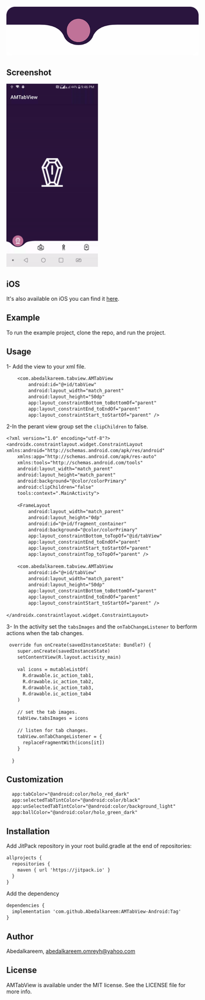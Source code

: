 <p align="center">
 <img src="https://raw.githubusercontent.com/Abedalkareem/AMTabView-Android/master/tabviewlogo.png"  >
</p>

## Screenshot
 <img src="https://raw.githubusercontent.com/Abedalkareem/AMTabView-Android/master/screenshot.gif" width="240" >

## iOS

It's also available on iOS you can find it [here](https://github.com/Abedalkareem/AMTabView).

## Example

To run the example project, clone the repo, and run the project.

## Usage

1- Add the view to your xml file.
```
    <com.abedalkareem.tabview.AMTabView
        android:id="@+id/tabView"
        android:layout_width="match_parent"
        android:layout_height="50dp"
        app:layout_constraintBottom_toBottomOf="parent"
        app:layout_constraintEnd_toEndOf="parent"
        app:layout_constraintStart_toStartOf="parent" />
```

2-In the perant view group set the `clipChildren` to false.

```
<?xml version="1.0" encoding="utf-8"?>
<androidx.constraintlayout.widget.ConstraintLayout xmlns:android="http://schemas.android.com/apk/res/android"
    xmlns:app="http://schemas.android.com/apk/res-auto"
    xmlns:tools="http://schemas.android.com/tools"
    android:layout_width="match_parent"
    android:layout_height="match_parent"
    android:background="@color/colorPrimary"
    android:clipChildren="false"
    tools:context=".MainActivity">

    <FrameLayout
        android:layout_width="match_parent"
        android:layout_height="0dp"
        android:id="@+id/fragment_container"
        android:background="@color/colorPrimary"
        app:layout_constraintBottom_toTopOf="@id/tabView"
        app:layout_constraintEnd_toEndOf="parent"
        app:layout_constraintStart_toStartOf="parent"
        app:layout_constraintTop_toTopOf="parent" />

    <com.abedalkareem.tabview.AMTabView
        android:id="@+id/tabView"
        android:layout_width="match_parent"
        android:layout_height="50dp"
        app:layout_constraintBottom_toBottomOf="parent"
        app:layout_constraintEnd_toEndOf="parent"
        app:layout_constraintStart_toStartOf="parent" />

</androidx.constraintlayout.widget.ConstraintLayout>
```
3- In the activity set the `tabsImages` and the `onTabChangeListener` to berform actions when the tab changes.

```
 override fun onCreate(savedInstanceState: Bundle?) {
    super.onCreate(savedInstanceState)
    setContentView(R.layout.activity_main)

    val icons = mutableListOf(
      R.drawable.ic_action_tab1,
      R.drawable.ic_action_tab2,
      R.drawable.ic_action_tab3,
      R.drawable.ic_action_tab4
    )

    // set the tab images.
    tabView.tabsImages = icons

    // listen for tab changes.
    tabView.onTabChangeListener = {
      replaceFragmentWith(icons[it])
    }

  }
```

## Customization

```
  app:tabColor="@android:color/holo_red_dark"
  app:selectedTabTintColor="@android:color/black"
  app:unSelectedTabTintColor="@android:color/background_light"
  app:ballColor="@android:color/holo_green_dark"
```

## Installation 

Add JitPack repository in your root build.gradle at the end of repositories:

```
allprojects {
  repositories {
    maven { url 'https://jitpack.io' }
  }
}
```

Add the dependency
```
dependencies {
  implementation 'com.github.Abedalkareem:AMTabView-Android:Tag'
}
```

## Author

Abedalkareem, abedalkareem.omreyh@yahoo.com

## License

AMTabView is available under the MIT license. See the LICENSE file for more info.
